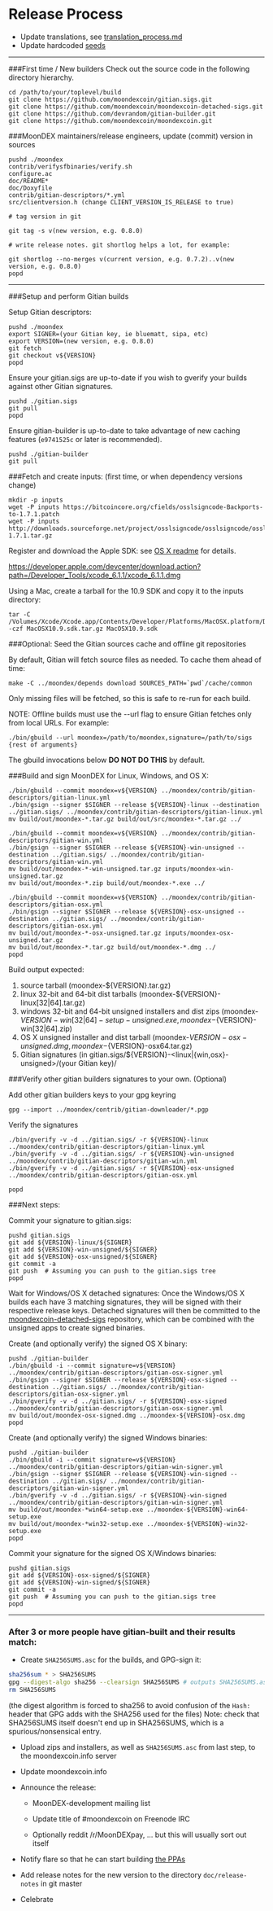 Release Process
====================

* Update translations, see [translation_process.md](https://github.com/moondexcoin/moondex/blob/master/doc/translation_process.md#syncing-with-transifex)
* Update hardcoded [seeds](/contrib/seeds)

* * *

###First time / New builders
Check out the source code in the following directory hierarchy.

	cd /path/to/your/toplevel/build
	git clone https://github.com/moondexcoin/gitian.sigs.git
	git clone https://github.com/moondexcoin/moondexcoin-detached-sigs.git
	git clone https://github.com/devrandom/gitian-builder.git
	git clone https://github.com/moondexcoin/moondexcoin.git

###MoonDEX maintainers/release engineers, update (commit) version in sources

	pushd ./moondex
	contrib/verifysfbinaries/verify.sh
	configure.ac
	doc/README*
	doc/Doxyfile
	contrib/gitian-descriptors/*.yml
	src/clientversion.h (change CLIENT_VERSION_IS_RELEASE to true)

	# tag version in git

	git tag -s v(new version, e.g. 0.8.0)

	# write release notes. git shortlog helps a lot, for example:

	git shortlog --no-merges v(current version, e.g. 0.7.2)..v(new version, e.g. 0.8.0)
	popd

* * *

###Setup and perform Gitian builds

 Setup Gitian descriptors:

	pushd ./moondex
	export SIGNER=(your Gitian key, ie bluematt, sipa, etc)
	export VERSION=(new version, e.g. 0.8.0)
	git fetch
	git checkout v${VERSION}
	popd

  Ensure your gitian.sigs are up-to-date if you wish to gverify your builds against other Gitian signatures.

	pushd ./gitian.sigs
	git pull
	popd

  Ensure gitian-builder is up-to-date to take advantage of new caching features (`e9741525c` or later is recommended).

	pushd ./gitian-builder
	git pull

###Fetch and create inputs: (first time, or when dependency versions change)

	mkdir -p inputs
	wget -P inputs https://bitcoincore.org/cfields/osslsigncode-Backports-to-1.7.1.patch
	wget -P inputs http://downloads.sourceforge.net/project/osslsigncode/osslsigncode/osslsigncode-1.7.1.tar.gz

 Register and download the Apple SDK: see [OS X readme](README_osx.txt) for details.

 https://developer.apple.com/devcenter/download.action?path=/Developer_Tools/xcode_6.1.1/xcode_6.1.1.dmg

 Using a Mac, create a tarball for the 10.9 SDK and copy it to the inputs directory:

	tar -C /Volumes/Xcode/Xcode.app/Contents/Developer/Platforms/MacOSX.platform/Developer/SDKs/ -czf MacOSX10.9.sdk.tar.gz MacOSX10.9.sdk

###Optional: Seed the Gitian sources cache and offline git repositories

By default, Gitian will fetch source files as needed. To cache them ahead of time:

	make -C ../moondex/depends download SOURCES_PATH=`pwd`/cache/common

Only missing files will be fetched, so this is safe to re-run for each build.

NOTE: Offline builds must use the --url flag to ensure Gitian fetches only from local URLs. For example:
```
./bin/gbuild --url moondex=/path/to/moondex,signature=/path/to/sigs {rest of arguments}
```
The gbuild invocations below <b>DO NOT DO THIS</b> by default.

###Build and sign MoonDEX for Linux, Windows, and OS X:

	./bin/gbuild --commit moondex=v${VERSION} ../moondex/contrib/gitian-descriptors/gitian-linux.yml
	./bin/gsign --signer $SIGNER --release ${VERSION}-linux --destination ../gitian.sigs/ ../moondex/contrib/gitian-descriptors/gitian-linux.yml
	mv build/out/moondex-*.tar.gz build/out/src/moondex-*.tar.gz ../

	./bin/gbuild --commit moondex=v${VERSION} ../moondex/contrib/gitian-descriptors/gitian-win.yml
	./bin/gsign --signer $SIGNER --release ${VERSION}-win-unsigned --destination ../gitian.sigs/ ../moondex/contrib/gitian-descriptors/gitian-win.yml
	mv build/out/moondex-*-win-unsigned.tar.gz inputs/moondex-win-unsigned.tar.gz
	mv build/out/moondex-*.zip build/out/moondex-*.exe ../

	./bin/gbuild --commit moondex=v${VERSION} ../moondex/contrib/gitian-descriptors/gitian-osx.yml
	./bin/gsign --signer $SIGNER --release ${VERSION}-osx-unsigned --destination ../gitian.sigs/ ../moondex/contrib/gitian-descriptors/gitian-osx.yml
	mv build/out/moondex-*-osx-unsigned.tar.gz inputs/moondex-osx-unsigned.tar.gz
	mv build/out/moondex-*.tar.gz build/out/moondex-*.dmg ../
	popd

  Build output expected:

  1. source tarball (moondex-${VERSION}.tar.gz)
  2. linux 32-bit and 64-bit dist tarballs (moondex-${VERSION}-linux[32|64].tar.gz)
  3. windows 32-bit and 64-bit unsigned installers and dist zips (moondex-${VERSION}-win[32|64]-setup-unsigned.exe, moondex-${VERSION}-win[32|64].zip)
  4. OS X unsigned installer and dist tarball (moondex-${VERSION}-osx-unsigned.dmg, moondex-${VERSION}-osx64.tar.gz)
  5. Gitian signatures (in gitian.sigs/${VERSION}-<linux|{win,osx}-unsigned>/(your Gitian key)/

###Verify other gitian builders signatures to your own. (Optional)

  Add other gitian builders keys to your gpg keyring

	gpg --import ../moondex/contrib/gitian-downloader/*.pgp

  Verify the signatures

	./bin/gverify -v -d ../gitian.sigs/ -r ${VERSION}-linux ../moondex/contrib/gitian-descriptors/gitian-linux.yml
	./bin/gverify -v -d ../gitian.sigs/ -r ${VERSION}-win-unsigned ../moondex/contrib/gitian-descriptors/gitian-win.yml
	./bin/gverify -v -d ../gitian.sigs/ -r ${VERSION}-osx-unsigned ../moondex/contrib/gitian-descriptors/gitian-osx.yml

	popd

###Next steps:

Commit your signature to gitian.sigs:

	pushd gitian.sigs
	git add ${VERSION}-linux/${SIGNER}
	git add ${VERSION}-win-unsigned/${SIGNER}
	git add ${VERSION}-osx-unsigned/${SIGNER}
	git commit -a
	git push  # Assuming you can push to the gitian.sigs tree
	popd

  Wait for Windows/OS X detached signatures:
	Once the Windows/OS X builds each have 3 matching signatures, they will be signed with their respective release keys.
	Detached signatures will then be committed to the [moondexcoin-detached-sigs](https://github.com/moondexcoin/moondexcoin-detached-sigs) repository, which can be combined with the unsigned apps to create signed binaries.

  Create (and optionally verify) the signed OS X binary:

	pushd ./gitian-builder
	./bin/gbuild -i --commit signature=v${VERSION} ../moondex/contrib/gitian-descriptors/gitian-osx-signer.yml
	./bin/gsign --signer $SIGNER --release ${VERSION}-osx-signed --destination ../gitian.sigs/ ../moondex/contrib/gitian-descriptors/gitian-osx-signer.yml
	./bin/gverify -v -d ../gitian.sigs/ -r ${VERSION}-osx-signed ../moondex/contrib/gitian-descriptors/gitian-osx-signer.yml
	mv build/out/moondex-osx-signed.dmg ../moondex-${VERSION}-osx.dmg
	popd

  Create (and optionally verify) the signed Windows binaries:

	pushd ./gitian-builder
	./bin/gbuild -i --commit signature=v${VERSION} ../moondex/contrib/gitian-descriptors/gitian-win-signer.yml
	./bin/gsign --signer $SIGNER --release ${VERSION}-win-signed --destination ../gitian.sigs/ ../moondex/contrib/gitian-descriptors/gitian-win-signer.yml
	./bin/gverify -v -d ../gitian.sigs/ -r ${VERSION}-win-signed ../moondex/contrib/gitian-descriptors/gitian-win-signer.yml
	mv build/out/moondex-*win64-setup.exe ../moondex-${VERSION}-win64-setup.exe
	mv build/out/moondex-*win32-setup.exe ../moondex-${VERSION}-win32-setup.exe
	popd

Commit your signature for the signed OS X/Windows binaries:

	pushd gitian.sigs
	git add ${VERSION}-osx-signed/${SIGNER}
	git add ${VERSION}-win-signed/${SIGNER}
	git commit -a
	git push  # Assuming you can push to the gitian.sigs tree
	popd

-------------------------------------------------------------------------

### After 3 or more people have gitian-built and their results match:

- Create `SHA256SUMS.asc` for the builds, and GPG-sign it:
```bash
sha256sum * > SHA256SUMS
gpg --digest-algo sha256 --clearsign SHA256SUMS # outputs SHA256SUMS.asc
rm SHA256SUMS
```
(the digest algorithm is forced to sha256 to avoid confusion of the `Hash:` header that GPG adds with the SHA256 used for the files)
Note: check that SHA256SUMS itself doesn't end up in SHA256SUMS, which is a spurious/nonsensical entry.

- Upload zips and installers, as well as `SHA256SUMS.asc` from last step, to the moondexcoin.info server

- Update moondexcoin.info

- Announce the release:
  - MoonDEX-development mailing list

  - Update title of #moondexcoin on Freenode IRC

  - Optionally reddit /r/MoonDEXpay, ... but this will usually sort out itself

- Notify flare so that he can start building [the PPAs](https://launchpad.net/~moondexcoin.info/+archive/ubuntu/moondex)

- Add release notes for the new version to the directory `doc/release-notes` in git master

- Celebrate
